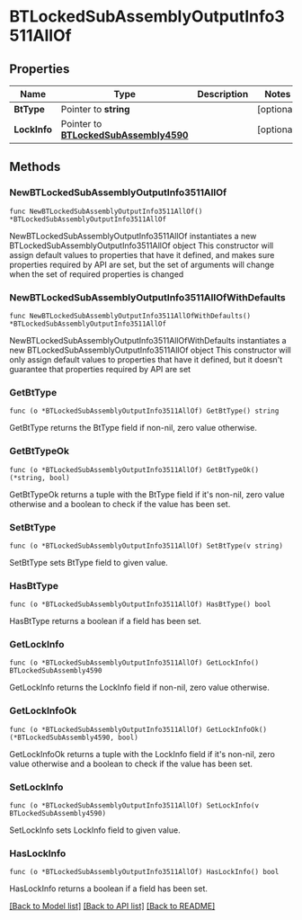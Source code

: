 # BTLockedSubAssemblyOutputInfo3511AllOf

## Properties

Name | Type | Description | Notes
------------ | ------------- | ------------- | -------------
**BtType** | Pointer to **string** |  | [optional] 
**LockInfo** | Pointer to [**BTLockedSubAssembly4590**](BTLockedSubAssembly4590.md) |  | [optional] 

## Methods

### NewBTLockedSubAssemblyOutputInfo3511AllOf

`func NewBTLockedSubAssemblyOutputInfo3511AllOf() *BTLockedSubAssemblyOutputInfo3511AllOf`

NewBTLockedSubAssemblyOutputInfo3511AllOf instantiates a new BTLockedSubAssemblyOutputInfo3511AllOf object
This constructor will assign default values to properties that have it defined,
and makes sure properties required by API are set, but the set of arguments
will change when the set of required properties is changed

### NewBTLockedSubAssemblyOutputInfo3511AllOfWithDefaults

`func NewBTLockedSubAssemblyOutputInfo3511AllOfWithDefaults() *BTLockedSubAssemblyOutputInfo3511AllOf`

NewBTLockedSubAssemblyOutputInfo3511AllOfWithDefaults instantiates a new BTLockedSubAssemblyOutputInfo3511AllOf object
This constructor will only assign default values to properties that have it defined,
but it doesn't guarantee that properties required by API are set

### GetBtType

`func (o *BTLockedSubAssemblyOutputInfo3511AllOf) GetBtType() string`

GetBtType returns the BtType field if non-nil, zero value otherwise.

### GetBtTypeOk

`func (o *BTLockedSubAssemblyOutputInfo3511AllOf) GetBtTypeOk() (*string, bool)`

GetBtTypeOk returns a tuple with the BtType field if it's non-nil, zero value otherwise
and a boolean to check if the value has been set.

### SetBtType

`func (o *BTLockedSubAssemblyOutputInfo3511AllOf) SetBtType(v string)`

SetBtType sets BtType field to given value.

### HasBtType

`func (o *BTLockedSubAssemblyOutputInfo3511AllOf) HasBtType() bool`

HasBtType returns a boolean if a field has been set.

### GetLockInfo

`func (o *BTLockedSubAssemblyOutputInfo3511AllOf) GetLockInfo() BTLockedSubAssembly4590`

GetLockInfo returns the LockInfo field if non-nil, zero value otherwise.

### GetLockInfoOk

`func (o *BTLockedSubAssemblyOutputInfo3511AllOf) GetLockInfoOk() (*BTLockedSubAssembly4590, bool)`

GetLockInfoOk returns a tuple with the LockInfo field if it's non-nil, zero value otherwise
and a boolean to check if the value has been set.

### SetLockInfo

`func (o *BTLockedSubAssemblyOutputInfo3511AllOf) SetLockInfo(v BTLockedSubAssembly4590)`

SetLockInfo sets LockInfo field to given value.

### HasLockInfo

`func (o *BTLockedSubAssemblyOutputInfo3511AllOf) HasLockInfo() bool`

HasLockInfo returns a boolean if a field has been set.


[[Back to Model list]](../README.md#documentation-for-models) [[Back to API list]](../README.md#documentation-for-api-endpoints) [[Back to README]](../README.md)


